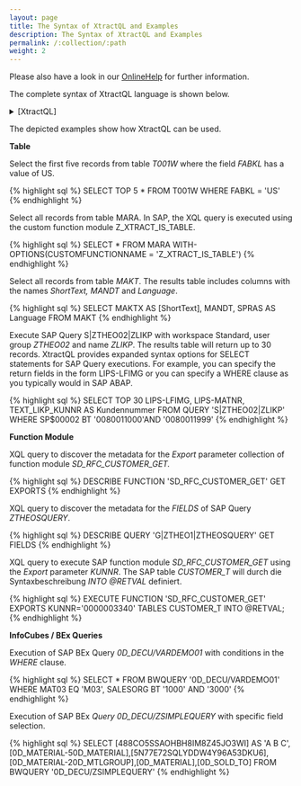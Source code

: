 ```yaml
---
layout: page
title: The Syntax of XtractQL and Examples
description: The Syntax of XtractQL and Examples
permalink: /:collection/:path
weight: 2
---
```


Please also have a look in our [OnlineHelp](https://help.theobald-software.com/en/) for further information.

The complete syntax of XtractQL language is shown below.

<details>
<summary>[XtractQL]</summary>
{% highlight sql %}
XtractQL
   := (SelectCommand | ExecuteCommand | DescribeCommand) 
   
SelectCommand
   := "SELECT" [SelectResult] SelectFieldList "FROM" (SelectQuery | SelectQueryBW 
        | SelectTable)
   
SelectResult      
   := "TOP" Integer ["SKIP" Integer]
   
SelectFieldList
   := "*" | (SelectField {"," SelectField})
   
SelectField
   := (Identifier | String | StringPassThrough) ["AS" (Identifier | String |
        StringPassThrough)]
   
SelectQuery
   := "QUERY" String [Into] ["WHERE" SelectQueryCriteria {","
        SelectQueryCriteria}] ["USING" String]
   
SelectQueryBW
   := "BWQUERY" String [Into] ["WHERE" SelectQueryCriteria {"," SelectQueryCriteria}]
   
SelectQueryCriteria
   := Identifier (("EQ" | "NE" | GT" | "LT" | "GE" | "LE" | "MP") (String | Variable) | ("IN" "(" SelectQueryCriteriaRange {[","] SelectQueryCriteriaRange} ")") | ("BT" (String | Variable) "AND" (String | Variable)))
   
SelectQueryCriteriaRange
   := "(" (("I" | "INCLUDE") | ("E" | "EXCLUDE")) "," (("EQ" | "NE" | GT" | "LT" | "GE" | "LE") | "LIKE") "," (String | Variable) ["," (String | Variable)] ")"
   
SelectTable
   := ["TABLE"] (String | Identifier) [Into] ["WHERE" SelectTableWhereExpression]) [WithOptions{CUSTOMFUNCTIONNAME}]
   
SelectTableWhereExpression
   := SelectTableWhereTerm {("AND" | "OR") SelectTableWhereTerm}
      
SelectTableWhereTerm
   := SelectTableWhereFactor | ("(" SelectTableWhereExpression ")")
   
SelectTableWhereFactor
   := Identifier (SelectTableWhereFactorOperator | SelectTableWhereFactorNull | (["NOT"] (SelectTableWhereFactorLike | SelectTableWhereFactorBetween | SelectTableWhereFactorIn)))
   
SelectTableWhereFactorOperator
   := ("EQ" | "NE" | "LT" | "GT" | "LE" | "GE") SelectTableWhereFactorValue
      
SelectTableWhereFactorNull  
   := "IS" ["NOT"] "NULL"
   
SelectTableWhereFactorLike
   := "LIKE" (String  | Variable)
   
SelectTableWhereFactorBetween
   := "BETWEEN" SelectTableWhereFactorValue "AND" SelectTableWhereFactorValue
   
SelectTableWhereFactorIn
   := "IN" "(" String {"," String} ")"
   
SelectTableWhereFactorValue
   := String | Integer | Number | Variable | Identifier
   
ExecuteCommand
   := "EXECUTE" (ExecuteMDX | ExecuteFunction)
   
ExecuteMDX
   := "MDX" StringPassThrough [Into]
   
ExecuteFunction
   := "FUNCTION" String [(Imports | Exports | Tables) {(Imports | Exports | Tables)}]
   
Imports
   := ("IMPORTS" | "IMPORTING") ImportsParameter {"," ImportsParameter}
      
ImportsParameter
   := Variable "=" Identifier
   
Exports
   := ("EXPORTS" | "EXPORTING") ExportsParameter {"," ExportsParameter}
      
ExportsParameter
   := Identifier "=" (String | Integer | Number | Variable)
   
Tables
   := "TABLES" TablesParameter {"," TablesParameter}
   
TablesParameter
   := Identifier ["=" (Variable | Table)] [Into]
   
Table
   := "(" TableMaps [","] TableValues {[","] TableValues} ")"
   
TableMaps
   := "(" Identifier {"," Identifier} ")"
      
TableValues
   := "(" String {"," String} ")"
   
DescribeCommand
   := "DESCRIBE" (DescribeTable | DescribeQuery | DescribeQueryBW | DescribeFunction | DescribeStructure) [Into]
   
DescribeTable
   := "TABLE" ((String ["GET" "FIELDS"]) | DescribeTableCatalog)
   
DescribeTableCatalog
   := "CATALOG" "WHERE" "TABLENAME" ("EQ" | "LIKE") String
   
DescribeQuery
   := "QUERY" (DescribeQueryGet | DescribeQueryCatalog | DescribeQueryUserGroup) 
   
DescribeQueryGet
   := String "GET" ("FIELDS" | "VARIANTS" | "SELECTION-PARAMETERS")
      
DescribeQueryCatalog
   := "CATALOG" "WHERE" DescribeQueryCatalogParameter {","  DescribeQueryCatalogParameter}
   
DescribeQueryCatalogParameter
   := DescribeQueryWorkspace | ("USERGROUP" ("EQ" | "LIKE") String) | ("QUERYNAME" ("EQ" | "LIKE") String)
   
DescribeQueryUserGroup
   := "USERGROUP" "WHERE" DescribeQueryWorkspace
   
DescribeQueryWorkspace
   := "WORKSPACE" "EQ" String{G,S,GLOBAL,STANDARD}
   
DescribeQueryBW
   := "BWQUERY" (DescribeQueryBWGet | DescribeQueryBWCatalog) 
   
DescribeQueryBWCatalog
   := "CATALOG" "WHERE" "CUBENAME" ("EQ" | "LIKE") String
      
DescribeQueryBWGet
   := String "GET" ("MEASURES" | "VARIABLES" | "DIMENSIONS" | ("DIMENSIONS-PROPERTIES" ["OF"] String))
   
DescribeFunction
   := "FUNCTION" (DescribeFunctionCatalog | (String "GET" ("EXPORTS" | "IMPORTS" | DescribeFunctionTables)))
   
DescribeFunctionCatalog
   := "CATALOG" "WHERE" "FUNCTIONNAME" ("EQ" | "LIKE") String
   
DescribeFunctionTables
   := "TABLES" | (("TABLES-STRUCTURE" | "TABLES-DATATABLE") ["OF"] String)
   
DescribeStructure
   := "STRUCTURE" String
   
Into
   := "INTO" Variable
   
WithOptions
   := ("WITH" | "WITH-OPTIONS") "(" Settings ")"
         
Settings
   :=  Identifier "=" String {"," Identifier "=" String}
   
Tokens
------
   
Variable
   := "@" , Identifier
   
Identifier
    := (Letter | "_") , {Letter | Digit | "_" | "-" | "$"}
       
String
    := ("'" , {ANY-CHARACTER-EXCEPT-QUOTE | "''"} , "'") | (""" , {ANY-CHARACTER-EXCEPT-QUOTE | """"} , """)
      
StringPassThrough
    := ("[" , {ANY-CHARACTER-EXCEPT-QUOTE | "]]"} , "]") | ("|" , {ANY-CHARACTER-EXCEPT-QUOTE | "||"} , "|")
Number
   := ["-" | "+"] , DigitSequence , ["." , DigitSequence]
Integer
   := DigitSequence
DigitSequence
    := Digit , {Digit}
Digit               
    := "0-9"
Letter
    := "A-Za-z"
{% endhighlight %}
</details>

The depicted examples show how XtractQL can be used.

**Table**

Select the first five records from table *T001W* where the field *FABKL* has a value of US.

{% highlight sql %}
SELECT TOP 5 * FROM T001W WHERE FABKL = 'US'
{% endhighlight %}

Select all records from table MARA. In SAP, the XQL query is executed using the custom function module Z_XTRACT_IS_TABLE.

{% highlight sql %}
SELECT * FROM MARA WITH-OPTIONS(CUSTOMFUNCTIONNAME = 'Z_XTRACT_IS_TABLE')
{% endhighlight %}

Select all records from table *MAKT*. The results table includes columns with the names *ShortText, MANDT* and *Language*. 

{% highlight sql %}
SELECT MAKTX AS [ShortText], MANDT, SPRAS AS Language FROM MAKT
{% endhighlight %}

Execute SAP Query S|ZTHEO02|ZLIKP with workspace Standard, user group *ZTHEO02* and name *ZLIKP*. 
The results table will return up to 30 records. XtractQL provides expanded syntax options for SELECT statements 
for SAP Query executions. For example, you can specify the return fields in the form LIPS-LFIMG or you can specify 
a WHERE clause as you typically would in SAP ABAP.

{% highlight sql %}
SELECT TOP 30 LIPS-LFIMG, LIPS-MATNR, TEXT_LIKP_KUNNR AS Kundennummer 
 FROM QUERY 'S|ZTHEO02|ZLIKP' 
 WHERE SP$00002 BT '0080011000'AND '0080011999'
{% endhighlight %}

**Function Module**

XQL query to discover the metadata for the *Export* parameter collection of function module *SD_RFC_CUSTOMER_GET.*

{% highlight sql %}
DESCRIBE FUNCTION 'SD_RFC_CUSTOMER_GET' GET EXPORTS
{% endhighlight %}

XQL query to discover the metadata for the *FIELDS* of SAP Query *ZTHEOSQUERY*.

{% highlight sql %}
DESCRIBE QUERY 'G|ZTHEO1|ZTHEOSQUERY' GET FIELDS
{% endhighlight %}

XQL query to execute SAP function module *SD_RFC_CUSTOMER_GET* using the *Export* parameter *KUNNR*. 
The SAP table *CUSTOMER_T* will durch die Syntaxbeschreibung *INTO @RETVAL* definiert.   

{% highlight sql %}
EXECUTE FUNCTION 'SD_RFC_CUSTOMER_GET' 
EXPORTS KUNNR='0000003340' 
TABLES CUSTOMER_T INTO @RETVAL;
{% endhighlight %}

**InfoCubes / BEx Queries**

Execution of SAP BEx Query *0D_DECU/VARDEMO01* with conditions in the *WHERE* clause.

{% highlight sql %}
SELECT * FROM BWQUERY '0D_DECU/VARDEMO01' 
  WHERE MAT03 EQ 'M03', SALESORG BT '1000' AND '3000'
{% endhighlight %}

Execution of SAP BEx *Query 0D_DECU/ZSIMPLEQUERY* with specific field selection.

{% highlight sql %}
SELECT [488CO5SSAOHBH8IM8Z45JO3WI] AS 'A B C',
  [0D_MATERIAL-50D_MATERIAL],[5N77E72SQLYDDW4Y96A53DKU6],
  [0D_MATERIAL-20D_MTLGROUP],[0D_MATERIAL],[0D_SOLD_TO] 
  FROM BWQUERY '0D_DECU/ZSIMPLEQUERY'
{% endhighlight %}
 